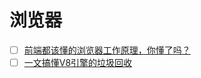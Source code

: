 # 浏览器

- [ ] [前端都该懂的浏览器工作原理，你懂了吗？](https://segmentfault.com/a/1190000022633988)
- [ ] [一文搞懂V8引擎的垃圾回收](https://juejin.cn/post/6844904016325902344)
